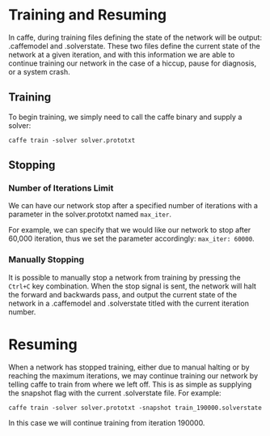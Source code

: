 # Training and Resuming

In caffe, during training files defining the state of the network will be output: .caffemodel and .solverstate. These two files define the current state of the network at a given iteration, and with this information we are able to continue training our network in the case of a hiccup, pause for diagnosis, or a system crash.

## Training

To begin training, we simply need to call the caffe binary and supply a solver:

`caffe train -solver solver.prototxt`

## Stopping

### Number of Iterations Limit

We can have our network stop after a specified number of iterations with a parameter in the solver.prototxt named `max_iter`. 

For example, we can specify that we would like our network to stop after 60,000 iteration, thus we set the parameter accordingly: `max_iter: 60000`.

### Manually Stopping

It is possible to manually stop a network from training by pressing the `Ctrl+C` key combination. When the stop signal is sent, the network will halt the forward and backwards pass, and output the current state of the network in a .caffemodel and .solverstate titled with the current iteration number.

# Resuming

When a network has stopped training, either due to manual halting or by reaching the maximum iterations, we may continue training our network by telling caffe to train from where we left off. This is as simple as supplying the snapshot flag with the current .solverstate file. For example:

`caffe train -solver solver.prototxt -snapshot train_190000.solverstate`

In this case we will continue training from iteration 190000.